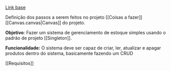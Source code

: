 [Link base](https://github.com/Template-MMTES/.github/blob/main/README.md)

Definição dos passos a serem feitos no projeto [[Coisas a fazer]]
[[Canvas.canvas|Canvas]] do projeto.

**Objetivo**: Fazer um sistema de gerenciamento de estoque simples usando o padrão de projeto [[Singleton]].

**Funcionalidade:** O sistema deve ser capaz de criar, ler, atualizar e apagar produtos dentro do sistema, basicamente fazendo um CRUD

[[Requisitos]]
